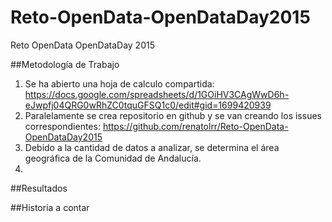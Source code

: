# Reto-OpenData-OpenDataDay2015
Reto OpenData OpenDataDay 2015

##Metodología de Trabajo  

1. Se ha abierto una hoja de calculo compartida: https://docs.google.com/spreadsheets/d/1GOiHV3CAgWwD6h-eJwpfj04QRG0wRhZC0tquGFSQ1c0/edit#gid=1699420939
2. Paralelamente se crea repositorio en github y se van creando los issues correspondientes: https://github.com/renatolrr/Reto-OpenData-OpenDataDay2015 
3. Debido a la cantidad de datos a analizar, se determina el área geográfica de la Comunidad de Andalucía.  
4. 


##Resultados  

##Historia a contar  
